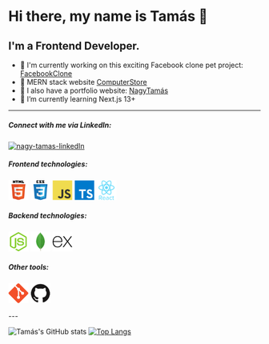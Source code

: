 # Hi there, my name is Tamás 👋

## I'm a Frontend Developer.

-  🔭 I'm currently working on this exciting Facebook clone pet project: [FacebookClone](https://github.com/nagytommy76/FacebookClone)
-  🔭 MERN stack website [ComputerStore](https://github.com/nagytommy76/ComputerStoreMERN)
-  🌱 I also have a portfolio website: [NagyTamás](https://nagytamas93.hu/)
-  🌱 I’m currently learning Next.js 13+

---

##### Connect with me via LinkedIn:

<a target="_blank" href="https://www.linkedin.com/in/tam%C3%A1s-nagy-27355116b/" target="blank"><img align="center" src="https://raw.githubusercontent.com/rahuldkjain/github-profile-readme-generator/master/src/images/icons/Social/linked-in-alt.svg" alt="nagy-tamas-linkedIn" height="30" width="40" /></a>

##### Frontend technologies:

<p align="left">
    <img src="https://raw.githubusercontent.com/devicons/devicon/master/icons/html5/html5-original-wordmark.svg" alt="html5" width="40" height="40"/>
    <img src="https://raw.githubusercontent.com/devicons/devicon/master/icons/css3/css3-original-wordmark.svg" alt="css3" width="40" height="40"/>
    <img src="https://raw.githubusercontent.com/devicons/devicon/master/icons/javascript/javascript-original.svg" alt="javascript" width="40" height="40"/>
    <img src="https://raw.githubusercontent.com/devicons/devicon/master/icons/typescript/typescript-original.svg" alt="typescript" width="40" height="40"/>
    <a href="https://reactjs.org/" target="_blank"> <img src="https://raw.githubusercontent.com/devicons/devicon/master/icons/react/react-original-wordmark.svg" alt="react" width="40" height="40"/> </a>
</p>

##### Backend technologies:

<p align="left">
<img src="https://raw.githubusercontent.com/devicons/devicon/master/icons/nodejs/nodejs-original.svg" alt="nodejs" width="40" height="40"/>
<img src="https://raw.githubusercontent.com/devicons/devicon/master/icons/mongodb/mongodb-original.svg" alt="mongodb" width="40" height="40"/>
<img src="https://raw.githubusercontent.com/devicons/devicon/master/icons/express/express-original.svg" alt="expressjs" width="40" height="40"/>
</p>

##### Other tools:

<p align="left">
<img src="https://raw.githubusercontent.com/devicons/devicon/master/icons/git/git-original.svg" alt="git" width="40" height="40"/>
<img src="https://raw.githubusercontent.com/devicons/devicon/master/icons/github/github-original.svg" alt="gitHub" width="40" height="40"/>
</p>
---

![Tamás's GitHub stats](https://github-readme-stats.vercel.app/api?username=nagytommy76&show_icons=true&theme=merko)
[![Top Langs](https://github-readme-stats.vercel.app/api/top-langs/?username=nagytommy76&layout=compact&langs_count=8)](https://github.com/anuraghazra/github-readme-stats)

<!--
**nagytommy76/nagytommy76** is a ✨ _special_ ✨ repository because its `README.md` (this file) appears on your GitHub profile.

Here are some ideas to get you started:

- 🔭 I’m currently working on ...
- 🌱 I’m currently learning ...
- 👯 I’m looking to collaborate on ...
- 🤔 I’m looking for help with ...
- 💬 Ask me about ...
- 📫 How to reach me: ...
- 😄 Pronouns: ...
- ⚡ Fun fact: ...
-->
